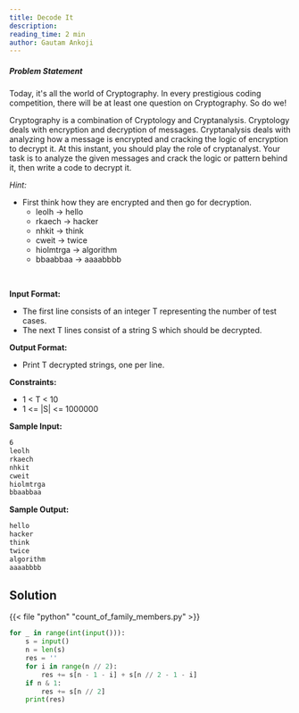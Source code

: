 ```yaml
---
title: Decode It
description:
reading_time: 2 min
author: Gautam Ankoji
---
```


##### Problem Statement

Today, it's all the world of Cryptography. In every prestigious coding competition, there will be at least one question on Cryptography. So do we!

Cryptography is a combination of Cryptology and Cryptanalysis. Cryptology deals with encryption and decryption of messages. Cryptanalysis deals with analyzing how a message is encrypted and cracking the logic of encryption to decrypt it. At this instant, you should play the role of cryptanalyst. Your task is to analyze the given messages and crack the logic or pattern behind it, then write a code to decrypt it.

*Hint:*

* First think how they are encrypted and then go for decryption.
  * leolh → hello
  * rkaech → hacker
  * nhkit → think
  * cweit → twice
  * hiolmtrga → algorithm
  * bbaabbaa → aaaabbbb

</br>

**Input Format:**

* The first line consists of an integer T representing the number of test cases.
* The next T lines consist of a string S which should be decrypted.

**Output Format:**

* Print T decrypted strings, one per line.

**Constraints:**

* 1 < T < 10
* 1 <= |S| <= 1000000

**Sample Input:**

```txt
6
leolh
rkaech
nhkit
cweit
hiolmtrga
bbaabbaa
```

**Sample Output:**

```txt
hello
hacker
think
twice
algorithm
aaaabbbb
```

## Solution

<!-- **Approach:** -->

{{< file "python" "count_of_family_members.py" >}}

```py
for _ in range(int(input())):
    s = input()
    n = len(s)
    res = ''
    for i in range(n // 2):
        res += s[n - 1 - i] + s[n // 2 - 1 - i]
    if n & 1:
        res += s[n // 2]
    print(res) 
```
